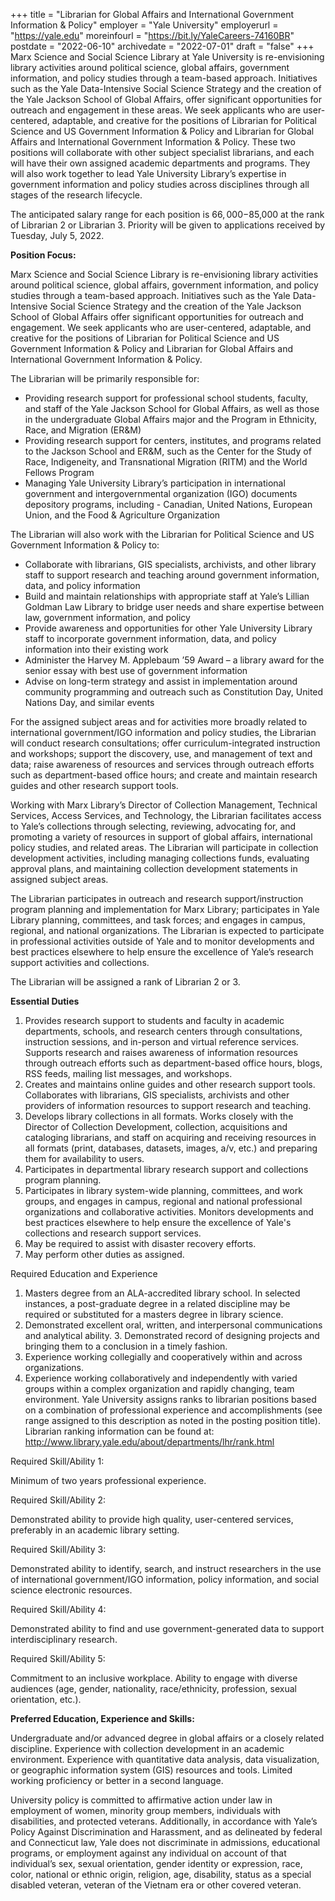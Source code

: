 +++
title = "Librarian for Global Affairs and International Government Information & Policy"
employer = "Yale University"
employerurl = "https://yale.edu"
moreinfourl = "https://bit.ly/YaleCareers-74160BR"
postdate = "2022-06-10"
archivedate = "2022-07-01"
draft = "false"
+++
Marx Science and Social Science Library at Yale University is re-envisioning library activities around political science, global affairs, government information, and policy studies through a team-based approach. Initiatives such as the Yale Data-Intensive Social Science Strategy and the creation of the Yale Jackson School of Global Affairs, offer significant opportunities for outreach and engagement in these areas. We seek applicants who are user-centered, adaptable, and creative for the positions of Librarian for Political Science and US Government Information & Policy and Librarian for Global Affairs and International Government Information & Policy. These two positions will collaborate with other subject specialist librarians, and each will have their own assigned academic departments and programs. They will also work together to lead Yale University Library’s expertise in government information and policy studies across disciplines through all stages of the research lifecycle.

The anticipated salary range for each position is $66,000-$85,000 at the rank of Librarian 2 or Librarian 3.  Priority will be given to applications received by Tuesday, July 5, 2022.

**Position Focus:**

Marx Science and Social Science Library is re-envisioning library activities around political science, global affairs, government information, and policy studies through a team-based approach. Initiatives such as the Yale Data-Intensive Social Science Strategy and the creation of the Yale Jackson School of Global Affairs offer significant opportunities for outreach and engagement. We seek applicants who are user-centered, adaptable, and creative for the positions of Librarian for Political Science and US Government Information & Policy and Librarian for Global Affairs and International Government Information & Policy.

The Librarian will be primarily responsible for: 

- Providing research support for professional school students, faculty, and staff of the Yale Jackson School for Global Affairs, as well as those in the undergraduate Global Affairs major and the Program in Ethnicity, Race, and Migration (ER&M)
- Providing research support for centers, institutes, and programs related to the Jackson School and ER&M, such as the Center for the Study of Race, Indigeneity, and Transnational Migration (RITM) and the World Fellows Program
- Managing Yale University Library’s participation in international government and intergovernmental organization (IGO) documents depository programs, including - Canadian, United Nations, European Union, and the Food & Agriculture Organization

The Librarian will also work with the Librarian for Political Science and US Government Information & Policy to:

- Collaborate with librarians, GIS specialists, archivists, and other library staff to support research and teaching around government information, data, and policy information
- Build and maintain relationships with appropriate staff at Yale’s Lillian Goldman Law Library to bridge user needs and share expertise between law, government information, and policy
- Provide awareness and opportunities for other Yale University Library staff to incorporate government information, data, and policy information into their existing work
- Administer the Harvey M. Applebaum ’59 Award – a library award for the senior essay with best use of government information
- Advise on long-term strategy and assist in implementation around community programming and outreach such as Constitution Day, United Nations Day, and similar events

For the assigned subject areas and for activities more broadly related to international government/IGO information and policy studies, the Librarian will conduct research consultations; offer curriculum-integrated instruction and workshops; support the discovery, use, and management of text and data; raise awareness of resources and services through outreach efforts such as department-based office hours; and create and maintain research guides and other research support tools.

Working with Marx Library’s Director of Collection Management, Technical Services, Access Services, and Technology, the Librarian facilitates access to Yale’s collections through selecting, reviewing, advocating for, and promoting a variety of resources in support of global affairs, international policy studies, and related areas. The Librarian will participate in collection development activities, including managing collections funds, evaluating approval plans, and maintaining collection development statements in assigned subject areas. 

The Librarian participates in outreach and research support/instruction program planning and implementation for Marx Library; participates in Yale Library planning, committees, and task forces; and engages in campus, regional, and national organizations. The Librarian is expected to participate in professional activities outside of Yale and to monitor developments and best practices elsewhere to help ensure the excellence of Yale’s research support activities and collections.

The Librarian will be assigned a rank of Librarian 2 or 3.

**Essential Duties**

1. Provides research support to students and faculty in academic departments, schools, and research centers through consultations, instruction sessions, and in-person and virtual reference services. Supports research and raises awareness of information resources through outreach efforts such as department-based office hours, blogs, RSS feeds, mailing list messages, and workshops. 
2. Creates and maintains online guides and other research support tools. Collaborates with librarians, GIS specialists, archivists and other providers of information resources to support research and teaching. 
3. Develops library collections in all formats. Works closely with the Director of Collection Development, collection, acquisitions and cataloging librarians, and staff on acquiring and receiving resources in all formats (print, databases, datasets, images, a/v, etc.) and preparing them for availability to users. 
4. Participates in departmental library research support and collections program planning. 
5. Participates in library system-wide planning, committees, and work groups, and engages in campus, regional and national professional organizations and collaborative activities. Monitors developments and best practices elsewhere to help ensure the excellence of Yale's collections and research support services. 
6. May be required to assist with disaster recovery efforts. 
7. May perform other duties as assigned.

Required Education and Experience

1. Masters degree from an ALA-accredited library school. In selected instances, a post-graduate degree in a related discipline may be required or substituted for a masters degree in library science. 
2. Demonstrated excellent oral, written, and interpersonal communications and analytical ability. 3. Demonstrated record of designing projects and bringing them to a conclusion in a timely fashion. 
4. Experience working collegially and cooperatively within and across organizations. 
5. Experience working collaboratively and independently with varied groups within a complex organization and rapidly changing, team environment. Yale University assigns ranks to librarian positions based on a combination of professional experience and accomplishments (see range assigned to this description as noted in the posting position title). Librarian ranking information can be found at: http://www.library.yale.edu/about/departments/lhr/rank.html

Required Skill/Ability 1:

Minimum of two years professional experience.

Required Skill/Ability 2:

Demonstrated ability to provide high quality, user-centered services, preferably in an academic library setting.

Required Skill/Ability 3:

Demonstrated ability to identify, search, and instruct researchers in the use of international government/IGO information, policy information, and social science electronic resources.

Required Skill/Ability 4:

Demonstrated ability to find and use government-generated data to support interdisciplinary research.

Required Skill/Ability 5:

Commitment to an inclusive workplace. Ability to engage with diverse audiences (age, gender, nationality, race/ethnicity, profession, sexual orientation, etc.).

**Preferred Education, Experience and Skills:**

Undergraduate and/or advanced degree in global affairs or a closely related discipline. Experience with collection development in an academic environment. Experience with quantitative data analysis, data visualization, or geographic information system (GIS) resources and tools. Limited working proficiency or better in a second language.

University policy is committed to affirmative action under law in employment of women, minority group members, individuals with disabilities, and protected veterans. Additionally, in accordance with Yale’s Policy Against Discrimination and Harassment, and as delineated by federal and Connecticut law, Yale does not discriminate in admissions, educational programs, or employment against any individual on account of that individual’s sex, sexual orientation, gender identity or expression, race, color, national or ethnic origin, religion, age, disability, status as a special disabled veteran, veteran of the Vietnam era or other covered veteran.